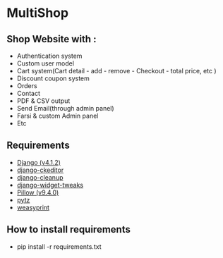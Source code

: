 # MultiShop
## Shop Website with :
- Authentication system
- Custom user model
- Cart system(Cart detail - add - remove - Checkout - total price, etc )
- Discount coupon system
- Orders 
- Contact
- PDF & CSV output
- Send Email(through admin panel)
- Farsi & custom Admin panel
- Etc
## Requirements
- <a href='https://www.djangoproject.com/'>Django (v4.1.2)</a>
- <a href='https://django-ckeditor.readthedocs.io/'>django-ckeditor</a>
- <a href='https://pypi.org/project/django-cleanup/'>django-cleanup</a>
- <a href='https://pypi.org/project/django-widget-tweaks/'>django-widget-tweaks</a>
- <a href='https://pillow.readthedocs.io/en/stable/'>Pillow (v9.4.0)</a>
- <a href='https://pypi.org/project/pytz/'>pytz</a>
- <a href='https://weasyprint.org/'>weasyprint</a>
 ## How to install requirements
 - pip install -r requirements.txt
